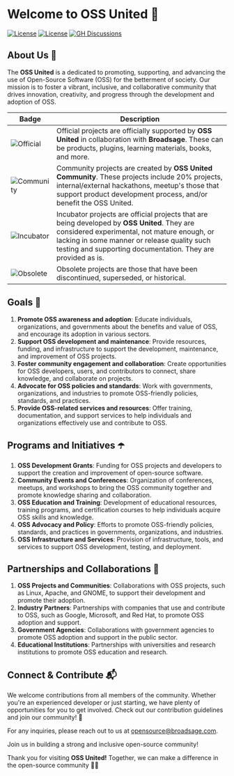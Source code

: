# Welcome to OSS United 👋

[![License](https://img.shields.io/badge/License-CC_BY_4.0-f27596.svg)](https://creativecommons.org/licenses/by/4.0/)
[![License](https://img.shields.io/badge/License-Apache_2.0-orange.svg)](https://opensource.org/licenses/Apache-2.0)
[![GH Discussions](https://img.shields.io/badge/OSS%20United-Discussions-green)](https://github.com/orgs/ossunited/discussions)

## About Us :information_desk_person:
The **OSS United** is a dedicated to promoting, supporting, and advancing the use of Open-Source Software (OSS) for the betterment of society. Our mission is to foster a vibrant, inclusive, and collaborative community that drives innovation, creativity, and progress through the development and adoption of OSS.

| Badge        | Description           
| ------------- |-------------|
| ![Official](https://img.shields.io/badge/project-official-green.svg?colorA=303033&colorB=ff8a2c&label=OSS%20United&style=for-the-badge) |Official projects are officially supported by **OSS United** in collaboration with **Broadsage**. These can be products, plugins, learning materials, books, and more.|
| ![Community](https://img.shields.io/badge/project-community-green.svg?colorA=303033&colorB=28B8A0&label=OSS%20United&style=for-the-badge) |  Community projects are created by **OSS United Community**. These projects include 20% projects, internal/external hackathons, meetup's those that support product development process, and/or benefit the OSS United.|
| ![Incubator](https://img.shields.io/badge/project-incubator-green.svg?colorA=303033&colorB=c3cf00&label=OSS%20United&style=for-the-badge) | Incubator projects are official projects that are being developed by **OSS United**. They are considered experimental, not mature enough, or lacking in some manner or release quality such testing and supporting documentation. They are provided as is. |
| ![Obsolete](https://img.shields.io/badge/project-obsolete-green.svg?colorA=303033&colorB=D1D1D2&label=OSS%20United&style=for-the-badge) | Obsolete projects are those that have been discontinued, superseded, or historical. |

## Goals :rocket:

1. **Promote OSS awareness and adoption**: Educate individuals, organizations, and governments about the benefits and value of OSS, and encourage its adoption in various sectors.
2. **Support OSS development and maintenance**: Provide resources, funding, and infrastructure to support the development, maintenance, and improvement of OSS projects.
3. **Foster community engagement and collaboration**: Create opportunities for OSS developers, users, and contributors to connect, share knowledge, and collaborate on projects.
4. **Advocate for OSS policies and standards**: Work with governments, organizations, and industries to promote OSS-friendly policies, standards, and practices.
5. **Provide OSS-related services and resources**: Offer training, documentation, and support services to help individuals and organizations effectively use and contribute to OSS.
   
## Programs and Initiatives :open_umbrella:

1. **OSS Development Grants**: Funding for OSS projects and developers to support the creation and improvement of open-source software.
2. **Community Events and Conferences**: Organization of conferences, meetups, and workshops to bring the OSS community together and promote knowledge sharing and collaboration.
3. **OSS Education and Training**: Development of educational resources, training programs, and certification courses to help individuals acquire OSS skills and knowledge.
4. **OSS Advocacy and Policy**: Efforts to promote OSS-friendly policies, standards, and practices in governments, organizations, and industries.
5. **OSS Infrastructure and Services**: Provision of infrastructure, tools, and services to support OSS development, testing, and deployment.

## Partnerships and Collaborations :handshake:

1. **OSS Projects and Communities**: Collaborations with OSS projects, such as Linux, Apache, and GNOME, to support their development and promote their adoption.
2. **Industry Partners**: Partnerships with companies that use and contribute to OSS, such as Google, Microsoft, and Red Hat, to promote OSS adoption and support.
3. **Government Agencies**: Collaborations with government agencies to promote OSS adoption and support in the public sector.
4. **Educational Institutions**: Partnerships with universities and research institutions to promote OSS education and research.

## Connect & Contribute 📬

We welcome contributions from all members of the community. Whether you're an experienced developer or just starting, we have plenty of opportunities for you to get involved. Check out our contribution guidelines and join our community! 🤝

For any inquiries, please reach out to us at [opensource@broadsage.com](mailto:opensource@broadsage.com).

Join us in building a strong and inclusive open-source community!

Thank you for visiting **OSS United!** Together, we can make a difference in the open-source community 🚀🌟
